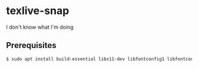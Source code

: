 # texlive-snap
I don't know what I'm doing

## Prerequisites
```zsh
$ sudo apt install build-essential libx11-dev libfontconfig1 libfontconfig1-dev libxaw7 libxaw7-dev clisp
```
